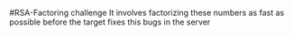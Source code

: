 #RSA-Factoring challenge
It involves factorizing these numbers as fast as possible before the target fixes this bugs in the server
